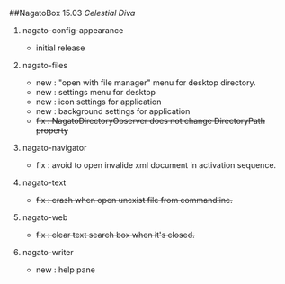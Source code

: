 ##NagatoBox 15.03 *Celestial Diva*

1. nagato-config-appearance

    + initial release

1. nagato-files

    + new : "open with file manager" menu for desktop directory. 
    + new : settings menu for desktop
    + new : icon settings for application
    + new : background settings for application
    + ~~fix : NagatoDirectoryObserver does not change DirectoryPath property~~

2. nagato-navigator

    + fix : avoid to open invalide xml document in activation sequence.

3. nagato-text

    + ~~fix : crash when open unexist file from commandline.~~

3. nagato-web

    + ~~fix : clear text search box when it's closed.~~

4. nagato-writer

    + new : help pane

